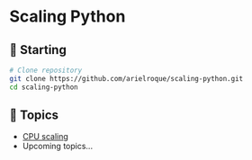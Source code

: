 # Scaling Python

## :triangular_flag_on_post: Starting
```bash
# Clone repository
git clone https://github.com/arielroque/scaling-python.git
cd scaling-python
```

## :pushpin: Topics
- [CPU scaling](/cpu-scaling/)
- Upcoming topics...

